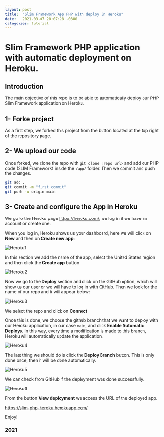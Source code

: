 ```yaml
---
layout: post
title:  "Slim Framework App PHP with deploy in Heroku"
date:   2021-03-07 20:07:28 -0300
categories: tutorial
---
```

Slim Framework PHP application with automatic deployment on Heroku.
==============================

## Introduction
The main objective of this repo is to be able to automatically deploy our PHP Slim Framework application on Heroku.

## 1- Forke project
As a first step, we forked this project from the button located at the top right of the repository page.

## 2- We upload our code
Once forked, we clone the repo with `git clone <repo url>` and add our PHP code (SLIM Framework) inside the `/app/` folder.
Then we commit and push the changes.

```sh
git add .
git commit -m "first commit"
git push -u origin main
```

## 3- Create and configure the App in Heroku

We go to the Heroku page https://heroku.com/, we log in if we have an account or create one.

When you log in, Heroku shows us your dashboard, here we will click on **New** and then on **Create new app**:

![Heroku1](https://i.ibb.co/MVTSH69/heroku1.png)

In this section we add the name of the app, select the United States region and then click the **Create app** button

![Heroku2](https://i.ibb.co/TwPJnrW/heroku2.png)

Now we go to the **Deploy** section and click on the GitHub option, which will show us our user or we will have to log in with GitHub. Then we look for the name of our repo and it will appear below:

![Heroku3](https://i.ibb.co/vZjZgD6/heroku3.png)

We select the repo and click on **Connect**

Once this is done, we choose the github branch that we want to deploy with our Heroku application, in our case `main`, and click **Enable Automatic Deploys**. In this way, every time a modification is made to this branch, Heroku will automatically update the application.

![Heroku4](https://i.ibb.co/d0z1NWv/heroku4.png)

The last thing we should do is click the **Deploy Branch** button. This is only done once, then it will be done automatically.

![Heroku5](https://i.ibb.co/sVYwVZx/heroku5.png)

We can check from GitHub if the deployment was done successfully.

![Heroku6](https://i.ibb.co/K95j3fp/heroku6.png)

From the button **View deployment** we access the URL of the deployed app.

https://slim-php-heroku.herokuapp.com/

Enjoy!

### 2021